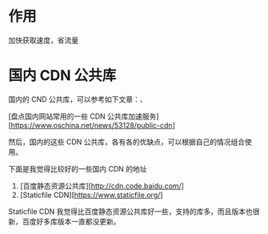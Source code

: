 # 作用
加快获取速度，省流量

# 国内 CDN 公共库
国内的 CND 公共库，可以参考如下文章：、

[盘点国内网站常用的一些 CDN 公共库加速服务][https://www.oschina.net/news/53128/public-cdn]

然后，国内的这些 CDN 公共库，各有各的优缺点，可以根据自己的情况组合使用。

下面是我觉得比较好的一些国内 CDN 的地址

1. [百度静态资源公共库][http://cdn.code.baidu.com/]
2. [Staticfile CDN][https://www.staticfile.org/]

Staticfile CDN 我觉得比百度静态资源公共库好一些，支持的库多，而且版本也很新，百度好多库版本一直都没更新。
